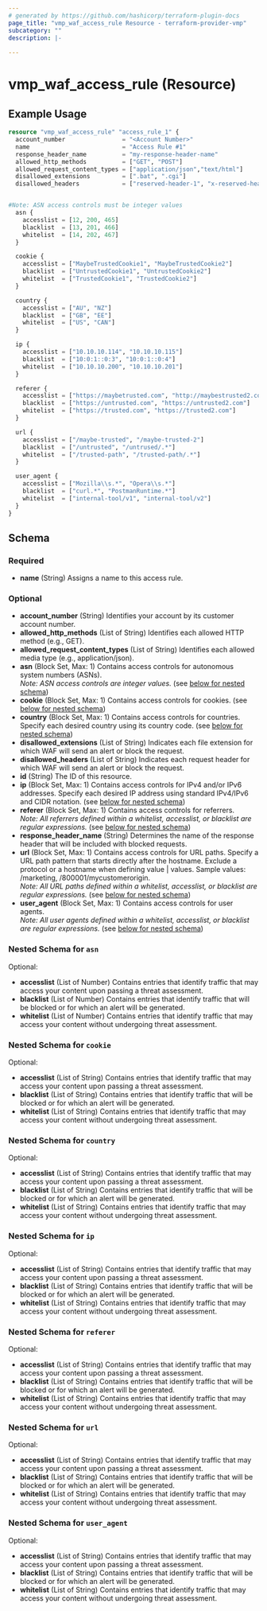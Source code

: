 ```yaml
---
# generated by https://github.com/hashicorp/terraform-plugin-docs
page_title: "vmp_waf_access_rule Resource - terraform-provider-vmp"
subcategory: ""
description: |-
  
---
```


# vmp_waf_access_rule (Resource)



## Example Usage

```terraform
resource "vmp_waf_access_rule" "access_rule_1" {
  account_number                = "<Account Number>"
  name                          = "Access Rule #1"
  response_header_name          = "my-response-header-name"
  allowed_http_methods          = ["GET", "POST"]
  allowed_request_content_types = ["application/json","text/html"]
  disallowed_extensions         = [".bat", ".cgi"]
  disallowed_headers            = ["reserved-header-1", "x-reserved-header"]


#Note: ASN access controls must be integer values
  asn {
    accesslist = [12, 200, 465]
    blacklist  = [13, 201, 466]
    whitelist  = [14, 202, 467]
  }

  cookie {
    accesslist = ["MaybeTrustedCookie1", "MaybeTrustedCookie2"]
    blacklist  = ["UntrustedCookie1", "UntrustedCookie2"]
    whitelist  = ["TrustedCookie1", "TrustedCookie2"]
  }

  country {
    accesslist = ["AU", "NZ"]
    blacklist  = ["GB", "EE"]
    whitelist  = ["US", "CAN"]
  }

  ip {
    accesslist = ["10.10.10.114", "10.10.10.115"]
    blacklist  = ["10:0:1::0:3", "10:0:1::0:4"]
    whitelist  = ["10.10.10.200", "10.10.10.201"]
  }

  referer {
    accesslist = ["https://maybetrusted.com", "http://maybestrusted2.com"]
    blacklist  = ["https://untrusted.com", "https://untrusted2.com"]
    whitelist  = ["https://trusted.com", "https://trusted2.com"]
  }

  url {
    accesslist = ["/maybe-trusted", "/maybe-trusted-2"]
    blacklist  = ["/untrusted", "/untrused/.*"]
    whitelist  = ["/trusted-path", "/trusted-path/.*"]
  }

  user_agent {
    accesslist = ["Mozilla\\s.*", "Opera\\s.*"]
    blacklist  = ["curl.*", "PostmanRuntime.*"]
    whitelist  = ["internal-tool/v1", "internal-tool/v2"]
  }
}
```

<!-- schema generated by tfplugindocs -->
## Schema

### Required

- **name** (String) Assigns a name to this access rule.

### Optional

- **account_number** (String) Identifies your account by its customer account number.
- **allowed_http_methods** (List of String) Identifies each allowed HTTP method (e.g., GET).
- **allowed_request_content_types** (List of String) Identifies each allowed media type (e.g., application/json).
- **asn** (Block Set, Max: 1) Contains access controls for autonomous system numbers (ASNs).  \
*Note: ASN access controls are integer values.* (see [below for nested schema](#nestedblock--asn))
- **cookie** (Block Set, Max: 1) Contains access controls for cookies. (see [below for nested schema](#nestedblock--cookie))
- **country** (Block Set, Max: 1) Contains access controls for countries. Specify each desired country using its country code. (see [below for nested schema](#nestedblock--country))
- **disallowed_extensions** (List of String) Indicates each file extension for which WAF will send an alert or block the request.
- **disallowed_headers** (List of String) Indicates each request header for which WAF will send an alert or block the request.
- **id** (String) The ID of this resource.
- **ip** (Block Set, Max: 1) Contains access controls for IPv4 and/or IPv6 addresses. Specify each desired IP address using standard IPv4/IPv6 and CIDR notation. (see [below for nested schema](#nestedblock--ip))
- **referer** (Block Set, Max: 1) Contains access controls for referrers.  \
*Note: All referrers defined within a whitelist, accesslist, or blacklist are regular expressions.* (see [below for nested schema](#nestedblock--referer))
- **response_header_name** (String) Determines the name of the response header that will be included with blocked requests.
- **url** (Block Set, Max: 1) Contains access controls for URL paths. Specify a URL path pattern that starts directly after the hostname. Exclude a protocol or a hostname when defining value | values. Sample values: /marketing, /800001/mycustomerorigin.  \
*Note: All URL paths defined within a whitelist, accesslist, or blacklist are regular expressions.* (see [below for nested schema](#nestedblock--url))
- **user_agent** (Block Set, Max: 1) Contains access controls for user agents.  \
*Note: All user agents defined within a whitelist, accesslist, or blacklist are regular expressions.* (see [below for nested schema](#nestedblock--user_agent))

<a id="nestedblock--asn"></a>
### Nested Schema for `asn`

Optional:

- **accesslist** (List of Number) Contains entries that identify traffic that may access your content upon passing a threat assessment.
- **blacklist** (List of Number) Contains entries that identify traffic that will be blocked or for which an alert will be generated.
- **whitelist** (List of Number) Contains entries that identify traffic that may access your content without undergoing threat assessment.


<a id="nestedblock--cookie"></a>
### Nested Schema for `cookie`

Optional:

- **accesslist** (List of String) Contains entries that identify traffic that may access your content upon passing a threat assessment.
- **blacklist** (List of String) Contains entries that identify traffic that will be blocked or for which an alert will be generated.
- **whitelist** (List of String) Contains entries that identify traffic that may access your content without undergoing threat assessment.


<a id="nestedblock--country"></a>
### Nested Schema for `country`

Optional:

- **accesslist** (List of String) Contains entries that identify traffic that may access your content upon passing a threat assessment.
- **blacklist** (List of String) Contains entries that identify traffic that will be blocked or for which an alert will be generated.
- **whitelist** (List of String) Contains entries that identify traffic that may access your content without undergoing threat assessment.


<a id="nestedblock--ip"></a>
### Nested Schema for `ip`

Optional:

- **accesslist** (List of String) Contains entries that identify traffic that may access your content upon passing a threat assessment.
- **blacklist** (List of String) Contains entries that identify traffic that will be blocked or for which an alert will be generated.
- **whitelist** (List of String) Contains entries that identify traffic that may access your content without undergoing threat assessment.


<a id="nestedblock--referer"></a>
### Nested Schema for `referer`

Optional:

- **accesslist** (List of String) Contains entries that identify traffic that may access your content upon passing a threat assessment.
- **blacklist** (List of String) Contains entries that identify traffic that will be blocked or for which an alert will be generated.
- **whitelist** (List of String) Contains entries that identify traffic that may access your content without undergoing threat assessment.


<a id="nestedblock--url"></a>
### Nested Schema for `url`

Optional:

- **accesslist** (List of String) Contains entries that identify traffic that may access your content upon passing a threat assessment.
- **blacklist** (List of String) Contains entries that identify traffic that will be blocked or for which an alert will be generated.
- **whitelist** (List of String) Contains entries that identify traffic that may access your content without undergoing threat assessment.


<a id="nestedblock--user_agent"></a>
### Nested Schema for `user_agent`

Optional:

- **accesslist** (List of String) Contains entries that identify traffic that may access your content upon passing a threat assessment.
- **blacklist** (List of String) Contains entries that identify traffic that will be blocked or for which an alert will be generated.
- **whitelist** (List of String) Contains entries that identify traffic that may access your content without undergoing threat assessment.


